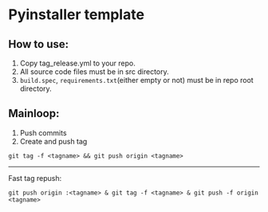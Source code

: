 # Pyinstaller template

## How to use:
1. Copy tag_release.yml to your repo.
3. All source code files must be in src directory.
2. `build.spec`, `requirements.txt`(either empty or not) must be in repo root directory.

## Mainloop:
1. Push commits
2. Create and push tag
```
git tag -f <tagname> && git push origin <tagname>
```
-----
Fast tag repush:
```
git push origin :<tagname> & git tag -f <tagname> & git push -f origin <tagname>
```
